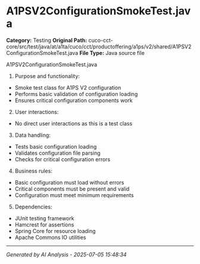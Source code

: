 # A1PSV2ConfigurationSmokeTest.java

**Category:** Testing
**Original Path:** cuco-cct-core/src/test/java/at/a1ta/cuco/cct/productoffering/a1ps/v2/shared/A1PSV2ConfigurationSmokeTest.java
**File Type:** Java source file

A1PSV2ConfigurationSmokeTest.java
1. Purpose and functionality:
- Smoke test class for A1PS V2 configuration
- Performs basic validation of configuration loading
- Ensures critical configuration components work

2. User interactions:
- No direct user interactions as this is a test class

3. Data handling:
- Tests basic configuration loading
- Validates configuration file parsing
- Checks for critical configuration errors

4. Business rules:
- Basic configuration must load without errors
- Critical components must be present and valid
- Configuration must meet minimum requirements

5. Dependencies:
- JUnit testing framework
- Hamcrest for assertions
- Spring Core for resource loading
- Apache Commons IO utilities

---
*Generated by AI Analysis - 2025-07-05 15:48:34*
